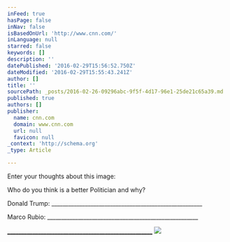 ```yaml
---
inFeed: true
hasPage: false
inNav: false
isBasedOnUrl: 'http://www.cnn.com/'
inLanguage: null
starred: false
keywords: []
description: ''
datePublished: '2016-02-29T15:56:52.750Z'
dateModified: '2016-02-29T15:55:43.241Z'
author: []
title: ''
sourcePath: _posts/2016-02-26-09296abc-9f5f-4d17-96e1-25de21c65a39.md
published: true
authors: []
publisher:
  name: cnn.com
  domain: www.cnn.com
  url: null
  favicon: null
_context: 'http://schema.org'
_type: Article

---
```

Enter your thoughts about this image:

Who do you think is a better Politician and why?

Donald Trump: \_\_\_\_\_\_\_\_\_\_\_\_\_\_\_\_\_\_\_\_\_\_\_\_\_\_\_\_\_\_\_\_\_\_\_\_\_\_\_\_\_\_\_\_\_\_\_\_\_\_\_\_\_\_

Marco Rubio: \_\_\_\_\_\_\_\_\_\_\_\_\_\_\_\_\_\_\_\_\_\_\_\_\_\_\_\_\_\_\_\_\_\_\_\_\_\_\_\_\_\_\_\_\_\_\_\_\_\_\_\_\_\_

[\_\_\_\_\_\_\_\_\_\_\_\_\_\_\_\_\_\_\_\_\_\_\_\_\_\_\_\_\_\_\_\_\_\_\_\_\_\_\_\_\_\_\_\_\_\_\_\_\_\_\_\_][0]
![](http://i2.cdn.turner.com/cnnnext/dam/assets/160226092552-marco-rubio-donald-trump-gop-debate-feb-25-large-tease.jpg)

[0]: null